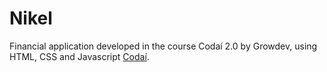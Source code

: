 # Nikel
Financial application developed in the course Codaí 2.0 by Growdev, using HTML, CSS and Javascript
[Codaí](https://codai.growdev.com.br/).
